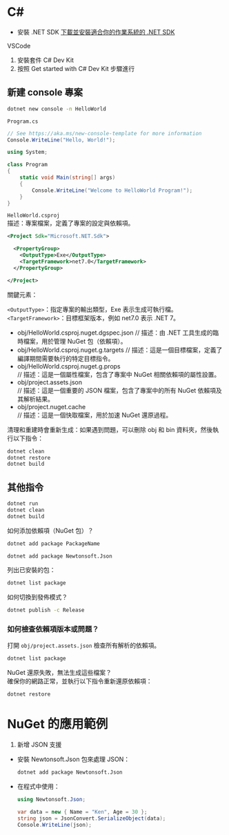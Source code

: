 # C#

- 安裝 .NET SDK
[下載並安裝適合你的作業系統的 .NET SDK](https://dotnet.microsoft.com/zh-tw/download)

VSCode  
1. 安裝套件 C# Dev Kit
2. 按照 Get started with C# Dev Kit 步驟進行


## 新建 console 專案  

```bash
dotnet new console -n HelloWorld
```

`Program.cs`  
```csharp
// See https://aka.ms/new-console-template for more information
Console.WriteLine("Hello, World!");
```

```csharp
using System;

class Program
{
    static void Main(string[] args)
    {
        Console.WriteLine("Welcome to HelloWorld Program!");
    }
}

```

`HelloWorld.csproj`  
描述：專案檔案，定義了專案的設定與依賴項。  
```xml
<Project Sdk="Microsoft.NET.Sdk">

  <PropertyGroup>
    <OutputType>Exe</OutputType>
    <TargetFramework>net7.0</TargetFramework>
  </PropertyGroup>

</Project>
```
關鍵元素：

`<OutputType>`：指定專案的輸出類型，Exe 表示生成可執行檔。
`<TargetFramework>`：目標框架版本，例如 net7.0 表示 .NET 7。

- obj/HelloWorld.csproj.nuget.dgspec.json
  // 描述：由 .NET 工具生成的臨時檔案，用於管理 NuGet 包（依賴項）。  
- obj/HelloWorld.csproj.nuget.g.targets
  // 描述：這是一個目標檔案，定義了編譯期間需要執行的特定目標指令。
- obj/HelloWorld.csproj.nuget.g.props  
  // 描述：這是一個屬性檔案，包含了專案中 NuGet 相關依賴項的屬性設置。
- obj/project.assets.json  
  // 描述：這是一個重要的 JSON 檔案，包含了專案中的所有 NuGet 依賴項及其解析結果。  
- obj/project.nuget.cache  
  // 描述：這是一個快取檔案，用於加速 NuGet 還原過程。   

清理和重建時會重新生成：如果遇到問題，可以刪除 obj 和 bin 資料夾，然後執行以下指令：
```bash
dotnet clean
dotnet restore
dotnet build
```

## 其他指令  

```bash  
dotnet run
dotnet clean
dotnet build
```


如何添加依賴項（NuGet 包）？  
```bash
dotnet add package PackageName
```
```bash
dotnet add package Newtonsoft.Json
```

列出已安裝的包：  
```bash
dotnet list package
```

如何切換到發佈模式？  
```bash
dotnet publish -c Release
```

### 如何檢查依賴項版本或問題？   
打開 `obj/project.assets.json` 檢查所有解析的依賴項。   
```bash
dotnet list package
```
NuGet 還原失敗，無法生成這些檔案？  
確保你的網路正常，並執行以下指令重新還原依賴項：  
```bash
dotnet restore
```





# NuGet 的應用範例
1. 新增 JSON 支援

  - 安裝 Newtonsoft.Json 包來處理 JSON：
    ```bash
    dotnet add package Newtonsoft.Json
    ```
  - 在程式中使用：
    ```csharp
    using Newtonsoft.Json;
    
    var data = new { Name = "Ken", Age = 30 };
    string json = JsonConvert.SerializeObject(data);
    Console.WriteLine(json);
    ```